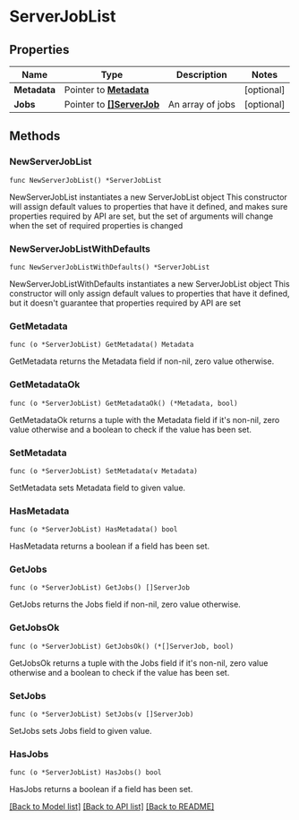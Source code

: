 # ServerJobList

## Properties

Name | Type | Description | Notes
------------ | ------------- | ------------- | -------------
**Metadata** | Pointer to [**Metadata**](Metadata.md) |  | [optional] 
**Jobs** | Pointer to [**[]ServerJob**](ServerJob.md) | An array of jobs | [optional] 

## Methods

### NewServerJobList

`func NewServerJobList() *ServerJobList`

NewServerJobList instantiates a new ServerJobList object
This constructor will assign default values to properties that have it defined,
and makes sure properties required by API are set, but the set of arguments
will change when the set of required properties is changed

### NewServerJobListWithDefaults

`func NewServerJobListWithDefaults() *ServerJobList`

NewServerJobListWithDefaults instantiates a new ServerJobList object
This constructor will only assign default values to properties that have it defined,
but it doesn't guarantee that properties required by API are set

### GetMetadata

`func (o *ServerJobList) GetMetadata() Metadata`

GetMetadata returns the Metadata field if non-nil, zero value otherwise.

### GetMetadataOk

`func (o *ServerJobList) GetMetadataOk() (*Metadata, bool)`

GetMetadataOk returns a tuple with the Metadata field if it's non-nil, zero value otherwise
and a boolean to check if the value has been set.

### SetMetadata

`func (o *ServerJobList) SetMetadata(v Metadata)`

SetMetadata sets Metadata field to given value.

### HasMetadata

`func (o *ServerJobList) HasMetadata() bool`

HasMetadata returns a boolean if a field has been set.

### GetJobs

`func (o *ServerJobList) GetJobs() []ServerJob`

GetJobs returns the Jobs field if non-nil, zero value otherwise.

### GetJobsOk

`func (o *ServerJobList) GetJobsOk() (*[]ServerJob, bool)`

GetJobsOk returns a tuple with the Jobs field if it's non-nil, zero value otherwise
and a boolean to check if the value has been set.

### SetJobs

`func (o *ServerJobList) SetJobs(v []ServerJob)`

SetJobs sets Jobs field to given value.

### HasJobs

`func (o *ServerJobList) HasJobs() bool`

HasJobs returns a boolean if a field has been set.


[[Back to Model list]](../README.md#documentation-for-models) [[Back to API list]](../README.md#documentation-for-api-endpoints) [[Back to README]](../README.md)


